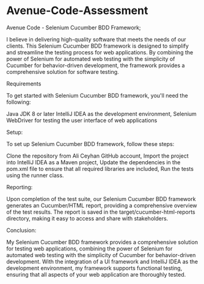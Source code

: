 # Avenue-Code-Assessment

Avenue Code - Selenium Cucumber BDD Framework; 

I believe in delivering high-quality software that meets the needs of our clients. 
This Selenium Cucumber BDD framework is designed to simplify and streamline the testing process for web applications.
By combining the power of Selenium for automated web testing with the simplicity of Cucumber for behavior-driven development,
the framework provides a comprehensive solution for software testing.


Requirements

To get started with Selenium Cucumber BDD framework, you'll need the following:

Java JDK 8 or later
IntelliJ IDEA as the development environment,
Selenium WebDriver for testing the user interface of web applications


Setup:

To set up Selenium Cucumber BDD framework, follow these steps:

Clone the repository from Ali Ceyhan GitHub account, 
Import the project into IntelliJ IDEA as a Maven project, 
Update the dependencies in the pom.xml file to ensure that all required libraries are included, 
Run the tests using the runner class.


Reporting:

Upon completion of the test suite, our Selenium Cucumber BDD framework generates an Cucumber/HTML report, providing a comprehensive overview of the test results.
The report is saved in the target/cucumber-html-reports directory, making it easy to access and share with stakeholders.

Conclusion:

My Selenium Cucumber BDD framework provides a comprehensive solution for testing web applications,
combining the power of Selenium for automated web testing with the simplicity of Cucumber for behavior-driven development.
With the integration of a UI framework and IntelliJ IDEA as the development environment, my framework supports functional testing, 
ensuring that all aspects of your web application are thoroughly tested.
